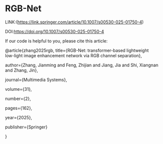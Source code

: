 # RGB-Net

LINK:(https://link.springer.com/article/10.1007/s00530-025-01750-4)

DOI:https://doi.org/10.1007/s00530-025-01750-4

If our code is helpful to you, please cite this article:

@article{zhang2025rgb,
  title={RGB-Net: transformer-based lightweight low-light image enhancement network via RGB channel separation},
  
  author={Zhang, Jianming and Feng, Zhijian and Jiang, Jia and Shi, Xiangnan and Zhang, Jin},
  
  journal={Multimedia Systems},
  
  volume={31},
  
  number={2},
  
  pages={162},
  
  year={2025},
  
  publisher={Springer}
  
}

